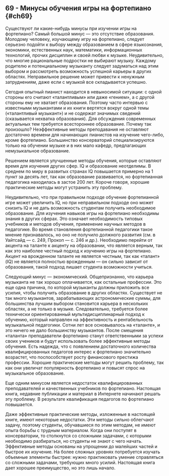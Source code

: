 ## 69 - Минусы обучения игры на фортепиано {#ch69}

Существуют ли какие-нибудь минусы при изучении игры на фортепиано? Самый большой минус — это отсутствие образования. Молодому человеку, изучающему игру на фортепиано, следует серьезно подойти к выбору между образованием в сфере языкознания, экономики, естественных наук, математики, информационных технологий, прочих дисциплин и своей любви к музыке. Неудивительно, что многие рациональные подростки не выбирают музыку. Каждому родителю и потенциальному музыканту следует задуматься над этим выбором и рассмотреть возможность успешной карьеры в других областях. Неправильное решение может привести к ненужным затруднениям, даже если с музыкой все складывается успешно.

Сегодня опытный пианист находится в невыносимой ситуации: с одной стороны его считают «талантливым» или даже «гением», а с другой стороны ему не хватает образования. Поэтому часто интервью с известными музыкантами и их книги вертятся вокруг одной темы («талантливый музыкант») и не содержат значимых сведений (сказывается нехватка образования). Для обсуждения современных актуальных тем требуется всестороннее образование. Почему так произошло? Неэффективные методы преподавания не оставляют достаточно времени для начинающих пианистов на изучение чего-либо, кроме фортепиано. Большинство консерваторий специализируются только на обучении музыке и в них мало кафедр, предлагающих немузыкальное образование.

Решением является улучшенные методы обучения, которые оставляют время для изучения других сфер. IQ и образование неотделимы. В среднем по миру в развитых странах IQ повышается примерно на 1 пункт за десять лет, так как образование развивается, но фортепианная педагогика находилась в застое 200 лет. Короче говоря, хорошие практические методы могут устранить эту проблему.

Неудивительно, что при правильном подходе обучение фортепианной игре может увеличить IQ, но при неправильном подходе оно может снизить IQ и не дать возможность студентам получить необходимое образование. Для изучения навыков игры на фортепиано необходимы знания в других сферах. Это означает необходимость типовых учебников и методов обучения, применение научных методов в педагогике. Во время становления фортепианной педагогики такое мнение признавалось, но оно не получило должного развития (см. в Уайтсайд — с. 249, Прокоп — с. 246 и др.). Необходимо перейти от акцента на таланте к акценту на образовании, что является верным, так как это наиболее честный подход к изучению игры на фортепиано. Акцент на врожденном таланте не является честным, так как «талант» (IQ) не является полностью врожденным — он сильно зависит от образования, такой подход лишает студента возможности учиться.

Следующий минус — экономический. Общепризнанно, что карьера музыканта не так хорошо оплачивается, как остальные профессии. Это еще одна причина, по которой музыканты должны приложить все усилия, чтобы получить образование в других областях. Существует не так много музыкантов, зарабатывающих астрономические суммы, для большинства лучшим выбором становится карьера в нескольких областях, а не только в музыке. Следовательно, требуется более технически ориентированный мультидисциплинарный подход к обучению, который направлен на эффективность и рентабельность музыкальной педагогики. Сотни лет все основывалось на «таланте», и это ничего не дало большинству музыкантов. После смещения «таланта» преподаватели фортепиано станут ответственными за успехи своих учеников и будут использовать более эффективные методы обучения. Есть надежда, что с появлением достаточного количества квалифицированных педагогов интерес к фортепиано значительно возрастет, что поспособствует росту финансового престижа профессии. Хорошие практические методы могут решить проблему, так как они увеличат популярность фортепиано и повысят спрос на музыкальное образование.

Еще одним минусом является недостаток квалифицированных преподавателей и качественных учебников по фортепиано. Настоящая книга, недавние публикации и материал в Интернете начинают решать эту проблему. В результате квалификация педагогов по фортепиано повышается.

Даже эффективные практические методы, изложенные в настоящей книге, имеют некоторые недостатки. Эти методы сильно облегчают задачу, поэтому студенты, обучавшиеся по этим методам, не имеют опыта борьбы с трудным материалом. Когда они поступят в консерватории, то столкнутся со сложными задачами, с которыми необходимо разбираться, но студенты не знают с чего начать. Эффективные методы основаны на упрощении до малейших частей и быстрое их изучение. На более сложных уровнях потребуется изучать объемные элементы быстрее: нужно практиковать умение справляться со сложными задачами, требующих много усилий. Настоящая книга дает хорошее преимущество, но это лишь начало.
